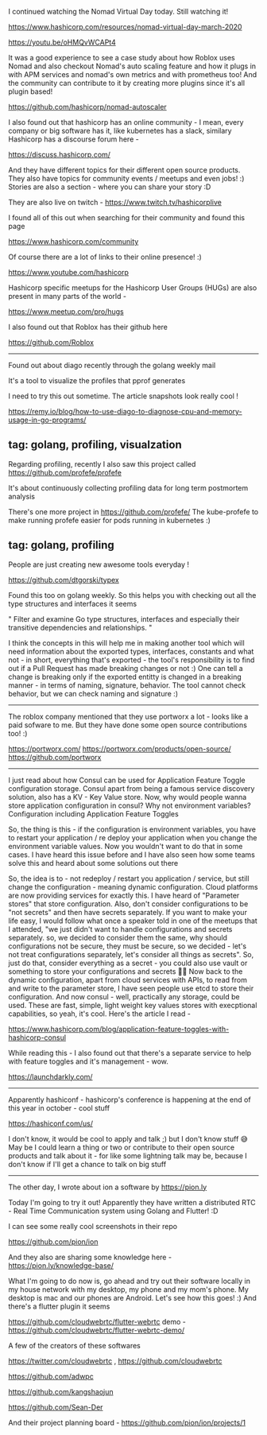 I continued watching the Nomad Virtual Day today. Still watching it!

https://www.hashicorp.com/resources/nomad-virtual-day-march-2020

https://youtu.be/oHMQvWCAPt4

It was a good experience to see a case study about how Roblox uses
Nomad and also checkout Nomad's auto scaling feature and how it
plugs in with APM services and nomad's own metrics and with
prometheus too! And the community can contribute to it by creating
more plugins since it's all plugin based!

https://github.com/hashicorp/nomad-autoscaler

I also found out that hashicorp has an online community - I mean,
every company or big software has it, like kubernetes has a slack,
similary Hashicorp has a discourse forum here -

https://discuss.hashicorp.com/

And they have different topics for their different open source
products. They also have topics for community events / meetups
and even jobs! :) Stories are also a section - where you can
share your story :D

They are also live on twitch - https://www.twitch.tv/hashicorplive

I found all of this out when searching for their community and
found this page 

https://www.hashicorp.com/community

Of course there are a lot of links to their online presence! :)

https://www.youtube.com/hashicorp

Hashicorp specific meetups for the Hashicorp User Groups (HUGs)
are also present in many parts of the world -

https://www.meetup.com/pro/hugs

I also found out that Roblox has their github here

https://github.com/Roblox

-------

Found out about diago recently through the golang weekly mail

It's a tool to visualize the profiles that pprof generates

I need to try this out sometime. The article snapshots look really
cool !

https://remy.io/blog/how-to-use-diago-to-diagnose-cpu-and-memory-usage-in-go-programs/

tag: golang, profiling, visualzation
------

Regarding profiling, recently I also saw this project called
https://github.com/profefe/profefe

It's about continuously collecting profiling data for long
term postmortem analysis

There's one more project in https://github.com/profefe/
The kube-profefe to make running profefe easier for pods running
in kubernetes :)

tag: golang, profiling
----

People are just creating new awesome tools everyday !

https://github.com/dtgorski/typex

Found this too on golang weekly. So this helps you with checking
out all the type structures and interfaces it seems

" Filter and examine Go type structures, interfaces and especially their transitive dependencies and relationships. "

I think the concepts in this will help me in making another
tool which will need information about the exported types,
interfaces, constants and what not - in short, everything
that's exported - the tool's responsibility is to find out
if a Pull Request has made breaking changes or not :)
One can tell a change is breaking only if the exported
entitty is changed in a breaking manner - in terms of
naming, signature, behavior. The tool cannot check
behavior, but we can check naming and signature :)

------

The roblox company mentioned that they use portworx a lot - looks like 
a paid sofware to me. But they have done some open source contributions too! :)

https://portworx.com/
https://portworx.com/products/open-source/
https://github.com/portworx

-----

I just read about how Consul can be used for Application Feature Toggle
configuration storage. Consul apart from being a famous service discovery
solution, also has a KV - Key Value store. Now, why would people wanna
store application configuration in consul? Why not environment variables?
Configuration including Application Feature Toggles

So, the thing is this - if the configuration is environment variables,
you have to restart your application / re deploy your application
when you change the environment variable values. Now you wouldn't
want to do that in some cases. I have heard this issue before and I
have also seen how some teams solve this and heard about some solutions
out there

So, the idea is to - not redeploy / restart you application / service,
but still change the configuration - meaning dynamic configuration. 
Cloud platforms are now providing services for exactly this. I have
heard of "Parameter stores" that store configuration. Also, don't
consider configurations to be "not secrets" and then have secrets
separately. If you want to make your life easy, I would follow
what once a speaker told in one of the meetups that I attended,
"we just didn't want to handle configurations and secrets
separately. so, we decided to consider them the same, why
should configurations not be secure, they must be secure,
so we decided - let's not treat configurations separately,
let's consider all things as secrets". So, just do that,
consider everything as a secret - you could also use vault
or something to store your configurations and secrets 🤷‍♂️
Now back to the dynamic configuration, apart from cloud
services with APIs, to read from and write to the parameter store,
I have seen people use etcd to store their configuration.
And now consul - well, practically any storage, could be used.
These are fast, simple, light weight key values stores with
execptional capabilities, so yeah, it's cool. Here's the
article I read - 

https://www.hashicorp.com/blog/application-feature-toggles-with-hashicorp-consul

While reading this - I also found out that there's a separate
service to help with feature toggles and it's management - wow.

https://launchdarkly.com/

------

Apparently hashiconf - hashicorp's conference is happening at the
end of this year in october - cool stuff

https://hashiconf.com/us/

I don't know, it would be cool to apply and talk ;) but I don't
know stuff 😅 May be I could learn a thing or two or contribute
to their open source products and talk about it - for like
some lightning talk may be, because I don't know if I'll get a
chance to talk on big stuff

------

The other day, I wrote about ion a software by https://pion.ly

Today I'm going to try it out! Apparently they have written a
distributed RTC - Real Time Communication system using Golang
and Flutter! :D

I can see some really cool screenshots in their repo

https://github.com/pion/ion

And they also are sharing some knowledge here - 
https://pion.ly/knowledge-base/

What I'm going to do now is, go ahead and try out their software
locally in my house network with my desktop, my phone and my mom's
phone. My desktop is mac and our phones are Android. Let's see how
this goes! :) And there's a flutter plugin it seems

https://github.com/cloudwebrtc/flutter-webrtc
demo - https://github.com/cloudwebrtc/flutter-webrtc-demo/

A few of the creators of these softwares

https://twitter.com/cloudwebrtc , https://github.com/cloudwebrtc

https://github.com/adwpc

https://github.com/kangshaojun

https://github.com/Sean-Der

And their project planning board - https://github.com/pion/ion/projects/1
